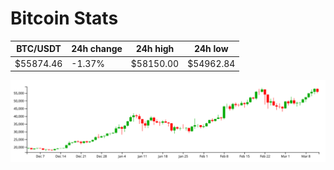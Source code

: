 # Bitcoin Stats

BTC/USDT|24h change|24h high|24h low|
|---|---|---|---|
|$55874.46|-1.37%|$58150.00|$54962.84|

<img src="./chart.svg">
